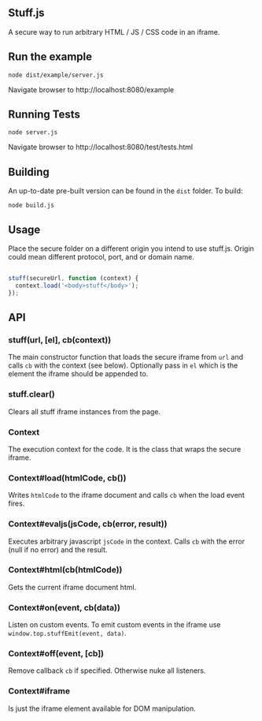 Stuff.js
--------

A secure way to run arbitrary HTML / JS / CSS code in an iframe.


## Run the example

```
node dist/example/server.js
```

Navigate browser to http://localhost:8080/example



## Running Tests

```
node server.js
```

Navigate browser to http://localhost:8080/test/tests.html

## Building

An up-to-date pre-built version can be found in the `dist` folder.
To build:

```
node build.js
```


## Usage

Place the secure folder on a different origin you intend to use stuff.js.
Origin could mean different protocol, port, and or domain name.

```javascript

stuff(secureUrl, function (context) {
  context.load('<body>stuff</body>');
});
```


## API

### stuff(url, [el], cb(context))

The main constructor function that loads the secure iframe from `url` and
calls `cb` with the context (see below). Optionally pass in `el` which is
the element the iframe should be appended to.

### stuff.clear()

Clears all stuff iframe instances from the page.

### Context

The execution context for the code. It is the class that wraps the secure iframe.

### Context#load(htmlCode, cb())

Writes `htmlCode` to the iframe document and calls `cb` when the load event fires.

### Context#evaljs(jsCode, cb(error, result))

Executes arbitrary javascript `jsCode` in the context. Calls `cb` with the error (null if no error)
and the result.

### Context#html(cb(htmlCode))

Gets the current iframe document html.


### Context#on(event, cb(data))

Listen on custom events.
To emit custom events in the iframe use `window.top.stuffEmit(event, data)`.

### Context#off(event, [cb])

Remove callback `cb` if specified. Otherwise nuke all listeners.


### Context#iframe

Is just the iframe element available for DOM manipulation.
